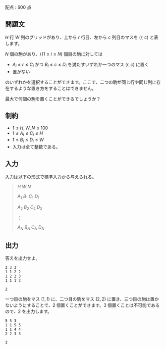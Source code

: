 配点 : $600$ 点

## 問題文

$H$ 行 $W$ 列のグリッドがあり、上から $r$ 行目、左から $c$ 列目のマスを $(r, c)$ と表します。

$N$ 個の駒があり、$i \, (1 \leq i \leq N)$ 個目の駒に対しては

- $A_i \leq r \leq C_i$ かつ $B_i \leq c \leq D_i$ を満たすいずれか一つのマス $(r, c)$ に置く
- 置かない

のいずれかを選択することができます。ここで、二つの駒が同じ行や同じ列に存在するような置き方をすることはできません。

最大で何個の駒を置くことができるでしょうか？

## 制約

- $1 \leq H, W, N \leq 100$
- $1 \leq A_i \leq C_i \leq H$
- $1 \leq B_i \leq D_i \leq W$
- 入力は全て整数である。

## 入力

入力は以下の形式で標準入力から与えられる。

> $H$ $W$ $N$
> 
> $A_1$ $B_1$ $C_1$ $D_1$
> 
> $A_2$ $B_2$ $C_2$ $D_2$
> 
> $\vdots$
> 
> $A_N$ $B_N$ $C_N$ $D_N$

## 出力

答えを出力せよ。

```input1
2 3 3
1 1 2 2
1 2 2 3
1 1 1 3
```

```output1
2
```

一つ目の駒をマス $(1, 1)$ に、二つ目の駒をマス $(2, 2)$ に置き、三つ目の駒は置かないようにすることで、$2$ 個置くことができます。$3$ 個置くことは不可能であるので、$2$ を出力します。

```input2
5 5 3
1 1 5 5
1 1 4 4
2 2 3 3
```

```output2
3
```